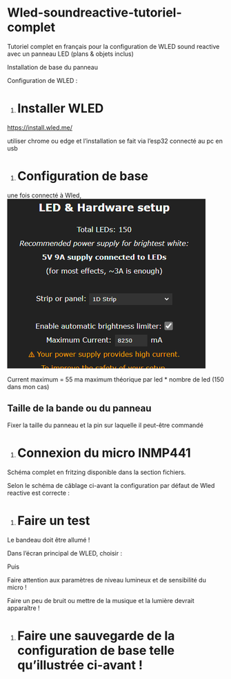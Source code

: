 # Wled-soundreactive-tutoriel-complet
Tutoriel complet en français pour la configuration de WLED sound reactive avec un panneau LED (plans &amp; objets inclus)

Installation de base du panneau



Configuration de WLED :
1. # Installer WLED

<https://install.wled.me/>

utiliser chrome ou edge et l’installation se fait via l’esp32 connecté au pc en usb

1. # Configuration de base

une fois connecté à Wled,
<img src="https://github.com/wizbe/Wled-soundreactive-tutoriel-complet/blob/main/image001.png">

Current maximum = 55 ma maximum théorique par led \* nombre de led (150 dans mon cas)



## Taille de la bande ou du panneau

Fixer la taille du panneau et la pin sur laquelle il peut-être commandé



1. # Connexion du micro INMP441


Schéma complet en fritzing disponible dans la section fichiers.

Selon le schéma de câblage ci-avant la configuration par défaut de Wled reactive est correcte :

1. # Faire un test
Le bandeau doit être allumé !

Dans l’écran principal de WLED, choisir :

Puis

Faire attention aux paramètres de niveau lumineux et de sensibilité du micro !

Faire un peu de bruit ou mettre de la musique et la lumière devrait apparaître !
1. # Faire une sauvegarde de la configuration de base telle qu’illustrée ci-avant !


